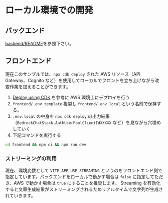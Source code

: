 # ローカル環境での開発

## バックエンド

[backend/README](../backend/README.md)を参照下さい。

## フロントエンド

現在このサンプルでは、`npx cdk deploy` された AWS リソース（API Gateway、Cognito など）を使用してローカルでフロントを立ち上げながら改変作業を加えることができます。

1. [Deploy using CDK](./README_ja.md#deploy-using-cdk) を参考に AWS 環境上にデプロイを行う
2. `frontend/.env.template` 複製し `frontend/.env.local` という名前で保存する。
3. `.env.local` の中身を `npx cdk deploy` の出力結果（`BedrockChatStack.AuthUserPoolClientIdXXXXX` など）を見ながら穴埋めしていく
4. 下記コマンドを実行する

```zsh
cd frontend && npm ci && npm run dev
```

### ストリーミングの利用

現在、環境変数として `VITE_APP_USE_STREAMING` というのをフロントエンド側で指定しています。バックエンドをローカルで動かす場合は `false` に指定してただき、AWS で動かす場合は `true` にすることを推奨します。
Streaming を有効化すると文章生成結果がストリーミングされるためリアルタイムで文字列が生成されていきます。
